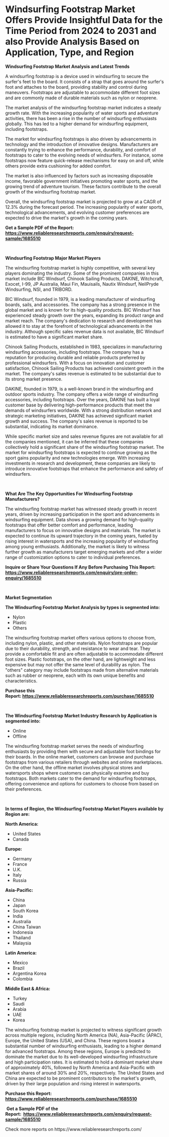<p><h1>Windsurfing Footstrap Market Offers Provide Insightful Data for the Time Period from 2024 to 2031 and also Provide Analysis Based on Application, Type, and Region</h1></p><p><strong>Windsurfing Footstrap Market Analysis and Latest Trends</strong></p>
<p><p>A windsurfing footstrap is a device used in windsurfing to secure the surfer's feet to the board. It consists of a strap that goes around the surfer's foot and attaches to the board, providing stability and control during maneuvers. Footstraps are adjustable to accommodate different foot sizes and are commonly made of durable materials such as nylon or neoprene.</p><p>The market analysis of the windsurfing footstrap market indicates a steady growth rate. With the increasing popularity of water sports and adventure activities, there has been a rise in the number of windsurfing enthusiasts globally. This has led to a higher demand for windsurfing equipment, including footstraps.</p><p>The market for windsurfing footstraps is also driven by advancements in technology and the introduction of innovative designs. Manufacturers are constantly trying to enhance the performance, durability, and comfort of footstraps to cater to the evolving needs of windsurfers. For instance, some footstraps now feature quick-release mechanisms for easy on and off, while others provide extra cushioning for added comfort.</p><p>The market is also influenced by factors such as increasing disposable income, favorable government initiatives promoting water sports, and the growing trend of adventure tourism. These factors contribute to the overall growth of the windsurfing footstrap market.</p><p>Overall, the windsurfing footstrap market is projected to grow at a CAGR of 12.3% during the forecast period. The increasing popularity of water sports, technological advancements, and evolving customer preferences are expected to drive the market's growth in the coming years.</p></p>
<p><strong>Get a Sample PDF of the Report:&nbsp; <a href="https://www.reliableresearchreports.com/enquiry/request-sample/1685510">https://www.reliableresearchreports.com/enquiry/request-sample/1685510</a></strong></p>
<p>&nbsp;</p>
<p><strong>Windsurfing Footstrap Major Market Players</strong></p>
<p><p>The windsurfing footstrap market is highly competitive, with several key players dominating the industry. Some of the prominent companies in this market include BIC Windsurf, Chinook Sailing Products, DAKINE, Witchcraft, Exocet, I-99, JP Australia, Maui Fin, Mauisails, Nautix Windsurf, NeilPryde Windsurfing, NSI, and TRIBORD.</p><p>BIC Windsurf, founded in 1979, is a leading manufacturer of windsurfing boards, sails, and accessories. The company has a strong presence in the global market and is known for its high-quality products. BIC Windsurf has experienced steady growth over the years, expanding its product range and market reach. The company's dedication to research and development has allowed it to stay at the forefront of technological advancements in the industry. Although specific sales revenue data is not available, BIC Windsurf is estimated to have a significant market share.</p><p>Chinook Sailing Products, established in 1983, specializes in manufacturing windsurfing accessories, including footstraps. The company has a reputation for producing durable and reliable products preferred by professional windsurfers. With a focus on innovation and customer satisfaction, Chinook Sailing Products has achieved consistent growth in the market. The company's sales revenue is estimated to be substantial due to its strong market presence.</p><p>DAKINE, founded in 1979, is a well-known brand in the windsurfing and outdoor sports industry. The company offers a wide range of windsurfing accessories, including footstraps. Over the years, DAKINE has built a loyal customer base by delivering high-performance products that meet the demands of windsurfers worldwide. With a strong distribution network and strategic marketing initiatives, DAKINE has achieved significant market growth and success. The company's sales revenue is reported to be substantial, indicating its market dominance.</p><p>While specific market size and sales revenue figures are not available for all the companies mentioned, it can be inferred that these companies collectively hold a significant share of the windsurfing footstrap market. The market for windsurfing footstraps is expected to continue growing as the sport gains popularity and new technologies emerge. With increasing investments in research and development, these companies are likely to introduce innovative footstraps that enhance the performance and safety of windsurfers.</p></p>
<p>&nbsp;</p>
<p><strong>What Are The Key Opportunities For Windsurfing Footstrap Manufacturers?</strong></p>
<p><p>The windsurfing footstrap market has witnessed steady growth in recent years, driven by increasing participation in the sport and advancements in windsurfing equipment. Data shows a growing demand for high-quality footstraps that offer better comfort and performance, leading manufacturers to focus on innovative designs and materials. The market is expected to continue its upward trajectory in the coming years, fueled by rising interest in watersports and the increasing popularity of windsurfing among young enthusiasts. Additionally, the market is likely to witness further growth as manufacturers target emerging markets and offer a wider range of customization options to cater to individual preferences.</p></p>
<p><strong>Inquire or Share Your Questions If Any Before Purchasing This Report: <a href="https://www.reliableresearchreports.com/enquiry/pre-order-enquiry/1685510">https://www.reliableresearchreports.com/enquiry/pre-order-enquiry/1685510</a></strong></p>
<p>&nbsp;</p>
<p><strong>Market Segmentation</strong></p>
<p><strong>The Windsurfing Footstrap Market Analysis by types is segmented into:</strong></p>
<p><ul><li>Nylon</li><li>Plastic</li><li>Others</li></ul></p>
<p><p>The windsurfing footstrap market offers various options to choose from, including nylon, plastic, and other materials. Nylon footstraps are popular due to their durability, strength, and resistance to wear and tear. They provide a comfortable fit and are often adjustable to accommodate different foot sizes. Plastic footstraps, on the other hand, are lightweight and less expensive but may not offer the same level of durability as nylon. The "others" category may include footstraps made from alternative materials such as rubber or neoprene, each with its own unique benefits and characteristics.</p></p>
<p><strong>Purchase this Report:&nbsp;<a href="https://www.reliableresearchreports.com/purchase/1685510">https://www.reliableresearchreports.com/purchase/1685510</a></strong></p>
<p>&nbsp;</p>
<p><strong>The Windsurfing Footstrap Market Industry Research by Application is segmented into:</strong></p>
<p><ul><li>Online</li><li>Offline</li></ul></p>
<p><p>The windsurfing footstrap market serves the needs of windsurfing enthusiasts by providing them with secure and adjustable foot bindings for their boards. In the online market, customers can browse and purchase footstraps from various retailers through websites and online marketplaces. On the other hand, the offline market involves physical stores and watersports shops where customers can physically examine and buy footstraps. Both markets cater to the demand for windsurfing footstraps, offering convenience and options for customers to choose from based on their preferences.</p></p>
<p>&nbsp;</p>
<p><strong>In terms of Region, the Windsurfing Footstrap Market Players available by Region are:</strong></p>
<p>
    <p> <strong> North America: </strong>
        <ul>
            <li>United States</li>
            <li>Canada</li>
        </ul>
        </p> 
    <p> <strong> Europe: </strong>
        <ul>
            <li>Germany</li>
            <li>France</li>
            <li>U.K.</li>
            <li>Italy</li>
            <li>Russia</li>
        </ul>
        </p> 
    <p> <strong> Asia-Pacific: </strong>
        <ul>
            <li>China</li>
            <li>Japan</li>
            <li>South Korea</li>
            <li>India</li>
            <li>Australia</li>
            <li>China Taiwan</li>
            <li>Indonesia</li>
            <li>Thailand</li>
            <li>Malaysia</li>
        </ul>
        </p> 
    <p> <strong> Latin America: </strong>
        <ul>
            <li>Mexico</li>
            <li>Brazil</li>
            <li>Argentina Korea</li>
            <li>Colombia</li>
        </ul>
        </p> 
    <p> <strong> Middle East & Africa: </strong>
        <ul>
            <li>Turkey</li>
            <li>Saudi</li>
            <li>Arabia</li>
            <li>UAE</li>
            <li>Korea</li>
        </ul>
    </p>
    </p>
<p><p>The windsurfing footstrap market is projected to witness significant growth across multiple regions, including North America (NA), Asia-Pacific (APAC), Europe, the United States (USA), and China. These regions boast a substantial number of windsurfing enthusiasts, leading to a higher demand for advanced footstraps. Among these regions, Europe is predicted to dominate the market due to its well-developed windsurfing infrastructure and high participation rates. It is estimated to hold a dominant market share of approximately 40%, followed by North America and Asia-Pacific with market shares of around 30% and 20%, respectively. The United States and China are expected to be prominent contributors to the market's growth, driven by their large population and rising interest in watersports.</p></p>
<p><strong>Purchase this Report: <a href="https://www.reliableresearchreports.com/purchase/1685510">https://www.reliableresearchreports.com/purchase/1685510</a></strong></p>
<p>&nbsp;<strong>Get a Sample PDF of the Report:&nbsp;&nbsp;<a href="https://www.reliableresearchreports.com/enquiry/request-sample/1685510">https://www.reliableresearchreports.com/enquiry/request-sample/1685510</a></strong></p>
<p><strong></strong></p>
<p>Check more reports on https://www.reliableresearchreports.com/</p>